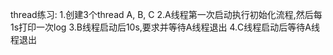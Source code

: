 thread练习:
1.创建3个thread A, B, C
2.A线程第一次启动执行初始化流程,然后每1s打印一次log
3.B线程启动后10s,要求并等待A线程退出
4.C线程启动后等待A线程退出
